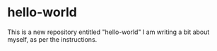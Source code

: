 # hello-world
This is a new repository entitled "hello-world"
I am writing a bit about myself, as per the instructions.
